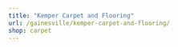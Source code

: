 ```yaml
---
title: "Kemper Carpet and Flooring"
url: /gainesville/kemper-carpet-and-flooring/
shop: carpet
---
```

